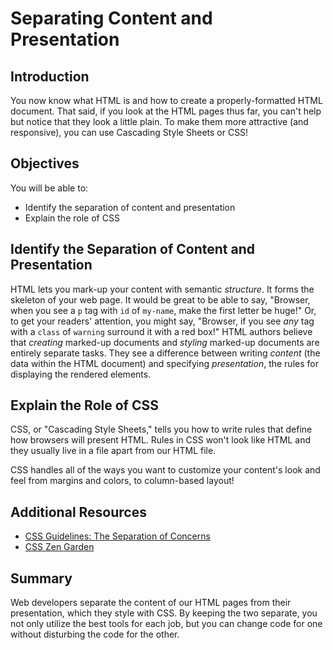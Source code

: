 
# Separating Content and Presentation

## Introduction
You now know what HTML is and how to create a properly-formatted HTML document. That said, if you look at the HTML pages thus far, you can't help but notice that they look a little plain. To make them more attractive (and responsive), you can use Cascading Style Sheets or CSS!

## Objectives
You will be able to:  

* Identify the separation of content and presentation  
* Explain the role of CSS

## Identify the Separation of Content and Presentation

HTML lets you mark-up your content with semantic _structure_. It forms the skeleton of your web page. It would be great to be able to say, "Browser, when you see a `p` tag with `id` of `my-name`, make the first letter be huge!" Or, to get your readers' attention, you might say, "Browser, if you see _any_ tag with a `class` of `warning` surround it with a red box!" HTML authors believe that _creating_ marked-up documents and _styling_ marked-up documents are entirely separate tasks. They see a difference between writing _content_ (the data within the HTML document) and specifying *presentation*, the rules for displaying the rendered elements.

## Explain the Role of CSS

CSS, or "Cascading Style Sheets," tells you how to write rules that define how
browsers will present HTML. Rules in CSS won't look like HTML and they usually
live in a file apart from our HTML file.

CSS handles all of the ways you want to customize your content's look and feel
from margins and colors, to column-based layout!

## Additional Resources

* [CSS Guidelines: The Separation of Concerns](https://cssguidelin.es/#the-separation-of-concerns)
* [CSS Zen Garden](http://www.csszengarden.com/)

## Summary
Web developers separate the content of our HTML pages from their presentation, which they
style with CSS. By keeping the two separate, you not only utilize the best tools
for each job, but you can change code for one without disturbing the code for
the other.
